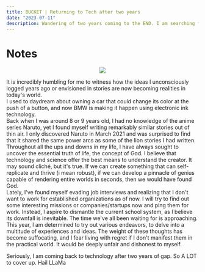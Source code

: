 ```yaml
---
title: BUCKET | Returning to Tech after two years 
date: "2023-07-11"
description: Wandering of two years coming to the END. I am searching for  the GOD.
---
```


# Notes 

<p align="center">
<img src="https://th.bing.com/th/id/OIP.xHDAwUVDcFDTzm5_9zjfmAHaFj?pid=ImgDet&rs=1" />
</p>

It is incredibly humbling for me to witness how the ideas I unconsciously logged years ago or envisioned in stories are now becoming realities in today's world.
<br />
I used to daydream about owning a car that could change its color at the push of a button, and now BMW is making it happen using electronic ink technology.
<br />
Back when I was around 8 or 9 years old, I had no knowledge of the anime series Naruto, yet I found myself writing remarkably similar stories out of thin air. I only discovered Naruto in March 2021 and was surprised to find that it shared the same power arcs as some of the lion stories I had written.
<br />
Throughout all the ups and downs in my life, I have always sought to uncover the essential truth of life, the concept of God. I believe that technology and science offer the best means to understand the creator. It may sound cliché, but it's true. If we can create something that can self-replicate and thrive (i mean robust), if we can develop a pinnacle of genius capable of rendering entire worlds in seconds, then we would have found God.
<br />
Lately, I've found myself evading job interviews and realizing that I don't want to work for established organizations as of now. I will try to find out some interesting missions or companies/startups now and ping them for work. Instead, I aspire to dismantle the current school system, as I believe its downfall is inevitable. The time we've all been waiting for is approaching.
<br />
This year, I am determined to try out various endeavors, to delve into a multitude of experiences and ideas. The weight of these thoughts has become suffocating, and I fear living with regret if I don't manifest them in the practical world. It would be deeply unfair and dishonest to myself.
<br /> 

Seriously, I am coming back to technology after two years of gap. So A LOT to cover up. Hail LLaMa
